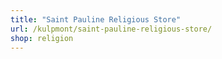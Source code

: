 ```yaml
---
title: "Saint Pauline Religious Store"
url: /kulpmont/saint-pauline-religious-store/
shop: religion
---
```

